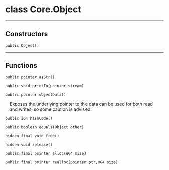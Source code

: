 class Core.Object
===

---
Constructors
---

`public Object()`
<div style="margin:1em">

</div>


---
Functions
---

`public pointer asStr()`
<div style="margin:1em">

</div>


`public void printTo(pointer stream)`
<div style="margin:1em">

</div>


`public pointer objectData()`
<div style="margin:1em">

Exposes the underlying pointer to the data can be used for both read and writes, so some caution is advised.</div>


`public i64 hashCode()`
<div style="margin:1em">

</div>


`public boolean equals(Object other)`
<div style="margin:1em">

</div>


`hidden final void free()`
<div style="margin:1em">

</div>


`hidden void release()`
<div style="margin:1em">

</div>


`public final pointer alloc(u64 size)`
<div style="margin:1em">

</div>


`public final pointer realloc(pointer ptr,u64 size)`
<div style="margin:1em">

</div>

